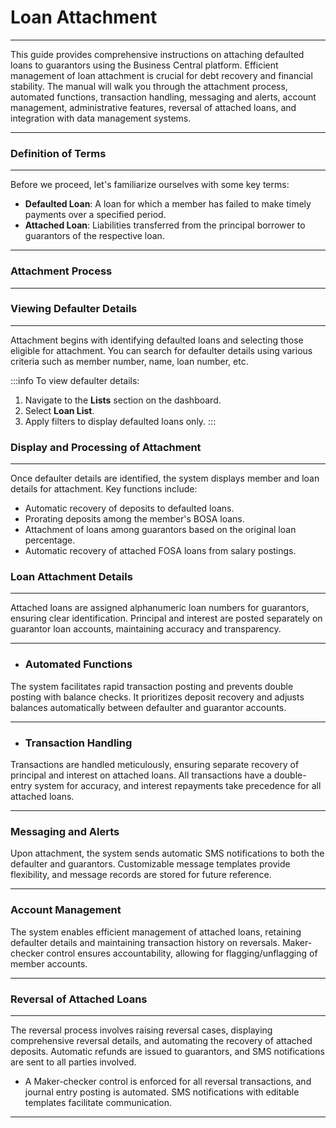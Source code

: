 # Loan Attachment

---

<div class="customized-intro-container" id="introduction">
    <p> This guide provides comprehensive instructions on attaching defaulted loans to guarantors using the Business Central platform. Efficient management of loan attachment is crucial for debt recovery and financial stability. The manual will walk you through the attachment process, automated functions, transaction handling, messaging and alerts, account management, administrative features, reversal of attached loans, and integration with data management systems. 
    </p>
</div>

---

### Definition of Terms <a name="definition-of-terms"></a>
---

Before we proceed, let's familiarize ourselves with some key terms:

- **Defaulted Loan**: A loan for which a member has failed to make timely payments over a specified period.
- **Attached Loan**: Liabilities transferred from the principal borrower to guarantors of the respective loan.

---

### Attachment Process <a name="attachment-process"></a>
---

### Viewing Defaulter Details
---

Attachment begins with identifying defaulted loans and selecting those eligible for attachment. You can search for defaulter details using various criteria such as member number, name, loan number, etc.

:::info To view defaulter details:

1. Navigate to the **Lists** section on the dashboard.
2. Select **Loan List**.
3. Apply filters to display defaulted loans only.
:::

### Display and Processing of Attachment
---

Once defaulter details are identified, the system displays member and loan details for attachment. Key functions include:

- Automatic recovery of deposits to defaulted loans.
- Prorating deposits among the member's BOSA loans.
- Attachment of loans among guarantors based on the original loan percentage.
- Automatic recovery of attached FOSA loans from salary postings.

### Loan Attachment Details
---

Attached loans are assigned alphanumeric loan numbers for guarantors, ensuring clear identification. Principal and interest are posted separately on guarantor loan accounts, maintaining accuracy and transparency.

---

- ### Automated Functions <a name="automated-functions"></a>

The system facilitates rapid transaction posting and prevents double posting with balance checks. It prioritizes deposit recovery and adjusts balances automatically between defaulter and guarantor accounts.

---

- ### Transaction Handling <a name="transaction-handling"></a>

Transactions are handled meticulously, ensuring separate recovery of principal and interest on attached loans. All transactions have a double-entry system for accuracy, and interest repayments take precedence for all attached loans.

---

### Messaging and Alerts <a name="messaging-and-alerts"></a>

Upon attachment, the system sends automatic SMS notifications to both the defaulter and guarantors. Customizable message templates provide flexibility, and message records are stored for future reference.

---

### Account Management <a name="account-management"></a>

The system enables efficient management of attached loans, retaining defaulter details and maintaining transaction history on reversals. Maker-checker control ensures accountability, allowing for flagging/unflagging of member accounts.

---

### Reversal of Attached Loans <a name="reversal-of-attached-loans"></a>
---

The reversal process involves raising reversal cases, displaying comprehensive reversal details, and automating the recovery of attached deposits. Automatic refunds are issued to guarantors, and SMS notifications are sent to all parties involved.

- A Maker-checker control is enforced for all reversal transactions, and journal entry posting is automated. SMS notifications with editable templates facilitate communication.

---
